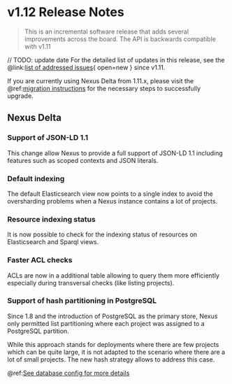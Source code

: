 # v1.12 Release Notes

> This is an incremental software release that adds several improvements across the board.
> The API is backwards compatible with v1.11
>

// TODO: update date
For the detailed list of updates in this release, see the @link:[list of addressed issues](https://github.com/BlueBrain/nexus/issues?&q=is%3Aissue+is%3Aclosed+created%3A2024-12-10..2025-02-28+){ open=new } since v1.11.

If you are currently using Nexus Delta from 1.11.x, please
visit the @ref:[migration instructions](v1.11-to-v1.12-migration.md) for the necessary steps to successfully upgrade.


## Nexus Delta

### Support of JSON-LD 1.1

This change allow Nexus to provide a full support of JSON-LD 1.1 including features such as scoped contexts and JSON literals.

### Default indexing

The default Elasticsearch view now points to a single index to avoid the oversharding problems when a Nexus instance contains a lot of projects.

### Resource indexing status

It is now possible to check for the indexing status of resources on Elasticsearch and Sparql views.

### Faster ACL checks

ACLs are now in a additional table allowing to query them more efficiently especially during transversal checks (like listing projects).

### Support of hash partitioning in PostgreSQL

Since 1.8 and the introduction of PostgreSQL as the primary store, Nexus only permitted list partitioning where each project was assigned
to a PostgreSQL partition.

While this approach stands for deployments where there are few projects which can be quite large, it is not adapted to the scenario where there are
a lot of small projects. The new hash strategy allows to address this case.

@ref:[See database config for more details](../running-nexus/configuration/index.md#postgres-configuration)